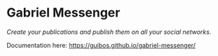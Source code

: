 # Gabriel Messenger

*Create your publications and publish them on all your social networks.*

Documentation here: https://guibos.github.io/gabriel-messenger/
